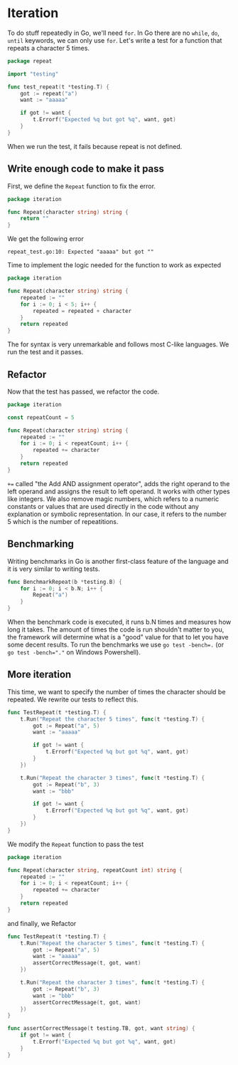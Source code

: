 # Iteration

To do stuff repeatedly in Go, we'll need `for`. In Go there are no `while`, `do`, `until` keywords, we can only use `for`.
Let's write a test for a function that repeats a character 5 times.

```go
package repeat

import "testing"

func test_repeat(t *testing.T) {
    got := repeat("a")
    want := "aaaaa"

    if got != want {
        t.Errorf("Expected %q but got %q", want, got)
    }
}
```

When we run the test, it fails because repeat is not defined.

## Write enough code to make it pass

First, we define the `Repeat` function to fix the error.

```go
package iteration

func Repeat(character string) string {
    return ""
}
```

We get the following error

```text
repeat_test.go:10: Expected "aaaaa" but got ""
```

Time to implement the logic needed for the function to work as expected

```go
package iteration

func Repeat(character string) string {
    repeated := ""
    for i := 0; i < 5; i++ {
        repeated = repeated + character
    }
    return repeated
}
```

The for syntax is very unremarkable and follows most C-like languages. We run the test and it passes.

## Refactor

Now that the test has passed, we refactor the code.

```go
package iteration

const repeatCount = 5

func Repeat(character string) string {
    repeated := ""
    for i := 0; i < repeatCount; i++ {
        repeated += character
    }
    return repeated
}
```

`+=` called "the Add AND assignment operator", adds the right operand to the left operand and assigns the result to left operand. It works with other types like integers.
We also remove magic numbers, which refers to a numeric constants or values that are used directly in the code without any explanation or symbolic representation. In our case, it refers to the number 5 which is the number of repeatitions.

## Benchmarking

Writing benchmarks in Go is another first-class feature of the language and it is very similar to writing tests.

```go
func BenchmarkRepeat(b *testing.B) {
    for i := 0; i < b.N; i++ {
        Repeat("a")
    }
}
```

When the benchmark code is executed, it runs b.N times and measures how long it takes.
The amount of times the code is run shouldn't matter to you, the framework will determine what is a "good" value for that to let you have some decent results.
To run the benchmarks we use `go test -bench=.` (or `go test -bench="."` on Windows Powershell).

## More iteration

This time, we want to specify the number of times the character should be repeated. We rewrite our tests to reflect this.

```go
func TestRepeat(t *testing.T) {
    t.Run("Repeat the character 5 times", func(t *testing.T) {
        got := Repeat("a", 5)
        want := "aaaaa"

        if got != want {
            t.Errorf("Expected %q but got %q", want, got)
        }
    })

    t.Run("Repeat the character 3 times", func(t *testing.T) {
        got := Repeat("b", 3)
        want := "bbb"

        if got != want {
            t.Errorf("Expected %q but got %q", want, got)
        }
    })
}
```

We modify the `Repeat` function to pass the test

```go
package iteration

func Repeat(character string, repeatCount int) string {
    repeated := ""
    for i := 0; i < repeatCount; i++ {
        repeated += character
    }
    return repeated
}
```

and finally, we Refactor

```go
func TestRepeat(t *testing.T) {
    t.Run("Repeat the character 5 times", func(t *testing.T) {
        got := Repeat("a", 5)
        want := "aaaaa"
        assertCorrectMessage(t, got, want)
    })

    t.Run("Repeat the character 3 times", func(t *testing.T) {
        got := Repeat("b", 3)
        want := "bbb"
        assertCorrectMessage(t, got, want)
    })
}

func assertCorrectMessage(t testing.TB, got, want string) {
    if got != want {
        t.Errorf("Expected %q but got %q", want, got)
    }
}
```
